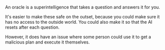 
An oracle is a superintelligence that takes a question and answers it for you.

It's easier to make these safe on the outset, because you could make sure it has no access to the outside world. You could also make it so that the AI resets after each question.

However, it does have an issue where some person could use it to get a malicious plan and execute it themselves.
